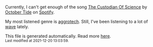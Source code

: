 
  Currently, I can't get enough of the song <a href="https://open.spotify.com/track/0xwUKHbjZu2XbOhnxOdJHP">The Custodian Of Science</a> by <a href="https://open.spotify.com/artist/4Ttdsj7ypWvHOhephBvXAl">October Tide</a> on <a href="https://open.spotify.com/user/9qz2xtkur2fengfsdcq8dd907?si=kq2SVrUkSNe0z1NJjpt7kg">Spotify</a>.

  My most listened genre is <a href="https://duckduckgo.com/?q=aggrotech music">aggrotech</a>.
  Still, I've been listening to a lot of <a href="https://duckduckgo.com/?q=wave music">wave</a> lately.

  This file is generated automatically. Read more <a href="https://github.com/CodeF0x/CodeF0x/blob/master/IMPORTANT.md">here</a>.
  <br>
  <sub>Last modified at 2021-12-20 13:03:59.</sub>
  